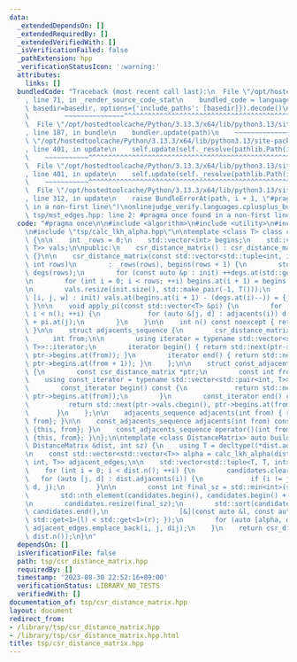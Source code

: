 ```yaml
---
data:
  _extendedDependsOn: []
  _extendedRequiredBy: []
  _extendedVerifiedWith: []
  _isVerificationFailed: false
  _pathExtension: hpp
  _verificationStatusIcon: ':warning:'
  attributes:
    links: []
  bundledCode: "Traceback (most recent call last):\n  File \"/opt/hostedtoolcache/Python/3.13.3/x64/lib/python3.13/site-packages/onlinejudge_verify/documentation/build.py\"\
    , line 71, in _render_source_code_stat\n    bundled_code = language.bundle(stat.path,\
    \ basedir=basedir, options={'include_paths': [basedir]}).decode()\n          \
    \         ~~~~~~~~~~~~~~~^^^^^^^^^^^^^^^^^^^^^^^^^^^^^^^^^^^^^^^^^^^^^^^^^^^^^^^^^^^^^^^^^^\n\
    \  File \"/opt/hostedtoolcache/Python/3.13.3/x64/lib/python3.13/site-packages/onlinejudge_verify/languages/cplusplus.py\"\
    , line 187, in bundle\n    bundler.update(path)\n    ~~~~~~~~~~~~~~^^^^^^\n  File\
    \ \"/opt/hostedtoolcache/Python/3.13.3/x64/lib/python3.13/site-packages/onlinejudge_verify/languages/cplusplus_bundle.py\"\
    , line 401, in update\n    self.update(self._resolve(pathlib.Path(included), included_from=path))\n\
    \    ~~~~~~~~~~~^^^^^^^^^^^^^^^^^^^^^^^^^^^^^^^^^^^^^^^^^^^^^^^^^^^^^^^^^^^\n\
    \  File \"/opt/hostedtoolcache/Python/3.13.3/x64/lib/python3.13/site-packages/onlinejudge_verify/languages/cplusplus_bundle.py\"\
    , line 401, in update\n    self.update(self._resolve(pathlib.Path(included), included_from=path))\n\
    \    ~~~~~~~~~~~^^^^^^^^^^^^^^^^^^^^^^^^^^^^^^^^^^^^^^^^^^^^^^^^^^^^^^^^^^^\n\
    \  File \"/opt/hostedtoolcache/Python/3.13.3/x64/lib/python3.13/site-packages/onlinejudge_verify/languages/cplusplus_bundle.py\"\
    , line 312, in update\n    raise BundleErrorAt(path, i + 1, \"#pragma once found\
    \ in a non-first line\")\nonlinejudge_verify.languages.cplusplus_bundle.BundleErrorAt:\
    \ tsp/mst_edges.hpp: line 2: #pragma once found in a non-first line\n"
  code: "#pragma once\n\n#include <algorithm>\n#include <utility>\n#include <vector>\n\
    \n#include \"tsp/calc_lkh_alpha.hpp\"\n\ntemplate <class T> class csr_distance_matrix\
    \ {\n\n    int _rows = 0;\n    std::vector<int> begins;\n    std::vector<std::pair<int,\
    \ T>> vals;\n\npublic:\n    csr_distance_matrix() : csr_distance_matrix({}, 0)\
    \ {}\n\n    csr_distance_matrix(const std::vector<std::tuple<int, int, T>> &init,\
    \ int rows)\n        : _rows(rows), begins(rows + 1) {\n        std::vector<int>\
    \ degs(rows);\n        for (const auto &p : init) ++degs.at(std::get<0>(p));\n\
    \n        for (int i = 0; i < rows; ++i) begins.at(i + 1) = begins.at(i) + degs.at(i);\n\
    \n        vals.resize(init.size(), std::make_pair(-1, T()));\n        for (auto\
    \ [i, j, w] : init) vals.at(begins.at(i + 1) - (degs.at(i)--)) = {j, w};\n   \
    \ }\n\n    void apply_pi(const std::vector<T> &pi) {\n        for (int i = 0;\
    \ i < n(); ++i) {\n            for (auto &[j, d] : adjacents(i)) d += pi.at(i)\
    \ + pi.at(j);\n        }\n    }\n\n    int n() const noexcept { return _rows;\
    \ }\n\n    struct adjacents_sequence {\n        csr_distance_matrix *ptr;\n  \
    \      int from;\n\n        using iterator = typename std::vector<std::pair<int,\
    \ T>>::iterator;\n        iterator begin() { return std::next(ptr->vals.begin(),\
    \ ptr->begins.at(from)); }\n        iterator end() { return std::next(ptr->vals.begin(),\
    \ ptr->begins.at(from + 1)); }\n    };\n\n    struct const_adjacents_sequence\
    \ {\n        const csr_distance_matrix *ptr;\n        const int from;\n\n    \
    \    using const_iterator = typename std::vector<std::pair<int, T>>::const_iterator;\n\
    \        const_iterator begin() const {\n            return std::next(ptr->vals.cbegin(),\
    \ ptr->begins.at(from));\n        }\n        const_iterator end() const {\n  \
    \          return std::next(ptr->vals.cbegin(), ptr->begins.at(from + 1));\n \
    \       }\n    };\n\n    adjacents_sequence adjacents(int from) { return {this,\
    \ from}; }\n\n    const_adjacents_sequence adjacents(int from) const { return\
    \ {this, from}; }\n    const_adjacents_sequence operator()(int from) const { return\
    \ {this, from}; }\n};\n\ntemplate <class DistanceMatrix> auto build_adjacent_info(const\
    \ DistanceMatrix &dist, int sz) {\n    using T = decltype((*dist.adjacents(0).begin()).second);\n\
    \n    const std::vector<std::vector<T>> alpha = calc_lkh_alpha(dist);\n\n    std::vector<std::tuple<int,\
    \ int, T>> adjacent_edges;\n\n    std::vector<std::tuple<T, T, int>> candidates;\n\
    \    for (int i = 0; i < dist.n(); ++i) {\n        candidates.clear();\n     \
    \   for (auto [j, d] : dist.adjacents(i)) {\n            if (i != j) candidates.emplace_back(alpha.at(i).at(j),\
    \ d, j);\n        }\n\n        const int final_sz = std::min<int>(sz, candidates.size());\n\
    \        std::nth_element(candidates.begin(), candidates.begin() + final_sz, candidates.end());\n\
    \n        candidates.resize(final_sz);\n        std::sort(candidates.begin(),\
    \ candidates.end(),\n                  [&](const auto &l, const auto &r) { return\
    \ std::get<1>(l) < std::get<1>(r); });\n        for (auto [alpha, dij, j] : candidates)\
    \ adjacent_edges.emplace_back(i, j, dij);\n    }\n    return csr_distance_matrix(adjacent_edges,\
    \ dist.n());\n}\n"
  dependsOn: []
  isVerificationFile: false
  path: tsp/csr_distance_matrix.hpp
  requiredBy: []
  timestamp: '2023-08-30 22:52:16+09:00'
  verificationStatus: LIBRARY_NO_TESTS
  verifiedWith: []
documentation_of: tsp/csr_distance_matrix.hpp
layout: document
redirect_from:
- /library/tsp/csr_distance_matrix.hpp
- /library/tsp/csr_distance_matrix.hpp.html
title: tsp/csr_distance_matrix.hpp
---
```

